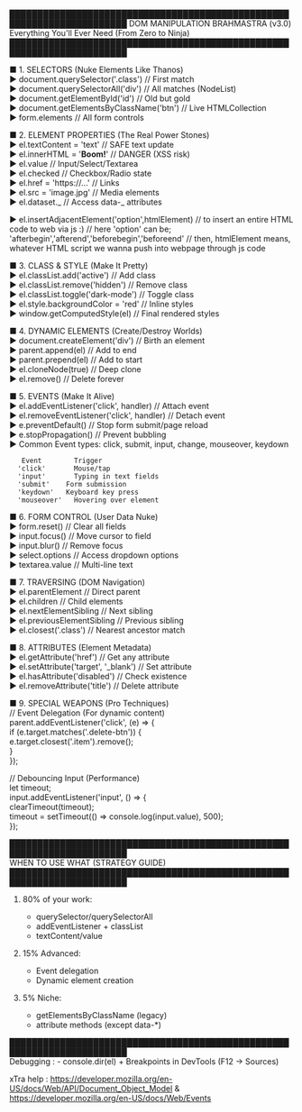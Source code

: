 ███████████████████████████████████████████████████████████████████████
DOM MANIPULATION BRAHMASTRA (v3.0)  
 Everything You'll Ever Need (From Zero to Ninja)  
███████████████████████████████████████████████████████████████████████

■ 1. SELECTORS (Nuke Elements Like Thanos)  
 ► document.querySelector('.class') // First match  
 ► document.querySelectorAll('div') // All matches (NodeList)  
 ► document.getElementById('id') // Old but gold  
 ► document.getElementsByClassName('btn') // Live HTMLCollection  
 ► form.elements // All form controls

■ 2. ELEMENT PROPERTIES (The Real Power Stones)  
 ► el.textContent = 'text' // SAFE text update  
 ► el.innerHTML = '<b>Boom!</b>' // DANGER (XSS risk)  
 ► el.value // Input/Select/Textarea  
 ► el.checked // Checkbox/Radio state  
 ► el.href = 'https://...' // Links  
 ► el.src = 'image.jpg' // Media elements  
 ► el.dataset._ // Access data-_ attributes

► el.insertAdjacentElement('option',htmlElement) // to insert an entire HTML code to web via js :)
// here 'option' can be; 'afterbegin','afterend','beforebegin','beforeend'
// then, htmlElement means, whatever HTML script we wanna push into webpage through js code

■ 3. CLASS & STYLE (Make It Pretty)  
 ► el.classList.add('active') // Add class  
 ► el.classList.remove('hidden') // Remove class  
 ► el.classList.toggle('dark-mode') // Toggle class  
 ► el.style.backgroundColor = 'red' // Inline styles  
 ► window.getComputedStyle(el) // Final rendered styles

■ 4. DYNAMIC ELEMENTS (Create/Destroy Worlds)  
 ► document.createElement('div') // Birth an element  
 ► parent.append(el) // Add to end  
 ► parent.prepend(el) // Add to start  
 ► el.cloneNode(true) // Deep clone  
 ► el.remove() // Delete forever

■ 5. EVENTS (Make It Alive)  
 ► el.addEventListener('click', handler) // Attach event  
 ► el.removeEventListener('click', handler) // Detach event  
 ► e.preventDefault() // Stop form submit/page reload  
 ► e.stopPropagation() // Prevent bubbling  
 ► Common Event types:
click, submit, input, change, mouseover, keydown

       Event	    Trigger
      'click'	    Mouse/tap
      'input'	    Typing in text fields
      'submit'	  Form submission
      'keydown'	  Keyboard key press
      'mouseover'	Hovering over element

■ 6. FORM CONTROL (User Data Nuke)  
 ► form.reset() // Clear all fields  
 ► input.focus() // Move cursor to field  
 ► input.blur() // Remove focus  
 ► select.options // Access dropdown options  
 ► textarea.value // Multi-line text

■ 7. TRAVERSING (DOM Navigation)  
 ► el.parentElement // Direct parent  
 ► el.children // Child elements  
 ► el.nextElementSibling // Next sibling  
 ► el.previousElementSibling // Previous sibling  
 ► el.closest('.class') // Nearest ancestor match

■ 8. ATTRIBUTES (Element Metadata)  
 ► el.getAttribute('href') // Get any attribute  
 ► el.setAttribute('target', '\_blank') // Set attribute  
 ► el.hasAttribute('disabled') // Check existence  
 ► el.removeAttribute('title') // Delete attribute

■ 9. SPECIAL WEAPONS (Pro Techniques)  
 // Event Delegation (For dynamic content)  
 parent.addEventListener('click', (e) => {  
 if (e.target.matches('.delete-btn')) {  
 e.target.closest('.item').remove();  
 }  
 });

// Debouncing Input (Performance)  
 let timeout;  
 input.addEventListener('input', () => {  
 clearTimeout(timeout);  
 timeout = setTimeout(() => console.log(input.value), 500);  
 });

███████████████████████████████████████████████████████████████████████  
 WHEN TO USE WHAT (STRATEGY GUIDE)  
███████████████████████████████████████████████████████████████████████

1. 80% of your work:

   - querySelector/querySelectorAll
   - addEventListener + classList
   - textContent/value

2. 15% Advanced:

   - Event delegation
   - Dynamic element creation

3. 5% Niche:
   - getElementsByClassName (legacy)
   - attribute methods (except data-\*)

███████████████████████████████████████████████████████████████████████  
Debugging : - console.dir(el) + Breakpoints in DevTools (F12 → Sources)

xTra help :
https://developer.mozilla.org/en-US/docs/Web/API/Document_Object_Model
&
https://developer.mozilla.org/en-US/docs/Web/Events
